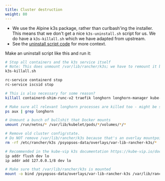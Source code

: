 ```yaml
---
title: Cluster destruction
weight: 80
---
```


* We use the Alpine k3s package, rather than curlbash'ing the installer.
  This means that we don't get a nice `k3s-uninstall.sh` script for us.
  We do have a `k3s-killall.sh` which we have adapted from upstream.
* See the [uninstall script code](https://github.com/k3s-io/k3s/blob/03885fc38532afcb944c892121ffe96b201fc020/install.sh#L407-L449)
  for more context.

Make an uninstall script like this and run it:

```sh
# Stop all containers and the k3s service itself
# Note: This does unmount /var/lib/rancher/k3s; we have to remount it below
k3s-killall.sh

rc-service containerd stop
rc-service iscsid stop

# This is also necessary for some reason?
killall containerd-shim-runc-v2 traefik longhorn longhorn-manager kube-vip runsvdir pause sleep tini livenessprobe

# Make sure all relevant longhorn processes are killed too - might be some you have to clean up manually
ps aux | grep longhorn

# Unmount a bunch of bullshit that Docker mounts
umount /run/netns/* /var/lib/kubelet/pods/*/volumes/*/*

# Remove old cluster config/state.
# Do NOT remove /var/lib/rancher/k3s because that's an overlay mountpoint on psyopsOS
rm -rf /etc/rancher/k3s /psyopsos-data/overlays/var-lib-rancher-k3s/*

# Recommended in the kube-vip k3s documentation https://kube-vip.io/docs/usage/k3s/
ip addr flush dev lo
ip addr add 127.0.0.1/8 dev lo

# Make sure that /var/lib/rancher/k3s is mounted
mount -o bind /psyopsos-data/overlays/var-lib-rancher-k3s /var/lib/rancher/k3s
```
